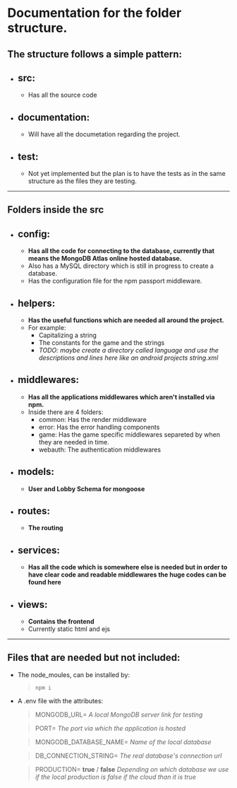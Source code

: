 # Documentation for the folder structure.

## The structure follows a simple pattern:

- ## src:
  - Has all the source code
- ## documentation:
  - Will have all the documetation regarding the project.
- ## test:
  - Not yet implemented but the plan is to have the tests as in the same structure as the files they are testing.

---

## Folders inside the src

- ## config:
  - **Has all the code for connecting to the database, currently that means the MongoDB Atlas online hosted database.**
  - Also has a MySQL directory which is still in progress to create a database.
  - Has the configuration file for the npm passport middleware.
- ## helpers:
  - **Has the useful functions which are needed all around the project.**
  - For example:
    - Capitalizing a string
    - The constants for the game and the strings
    - _TODO: maybe create a directory called language and use the descriptions and lines here like an android projects string.xml_
- ## middlewares:
  - **Has all the applications middlewares which aren't installed via npm.**
  - Inside there are 4 folders:
    - common: Has the render middleware
    - error: Has the error handling components
    - game: Has the game specific middlewares separeted by when they are needed in time.
    - webauth: The authentication middlewares
- ## models:
  - **User and Lobby Schema for mongoose**
- ## routes:
  - **The routing**
- ## services:
  - **Has all the code which is somewhere else is needed but in order to have clear code and readable middlewares the huge codes can be found here**
- ## views:
  - **Contains the frontend**
  - Currently static html and ejs

---

## Files that are needed but not included:

- The node_moules, can be installed by:
  > `npm i`
- A .env file with the attributes:

  > MONGODB\_URL= _A local MongoDB server link for testing_

  > PORT= _The port via which the application is hosted_

  > MONGODB\_DATABASE\_NAME= _Name of the local database_

  > DB\_CONNECTION\_STRING= _The real database's connection url_

  > PRODUCTION= **true** / **false** _Depending on which database we use if the local production is false if the cloud than it is true_
